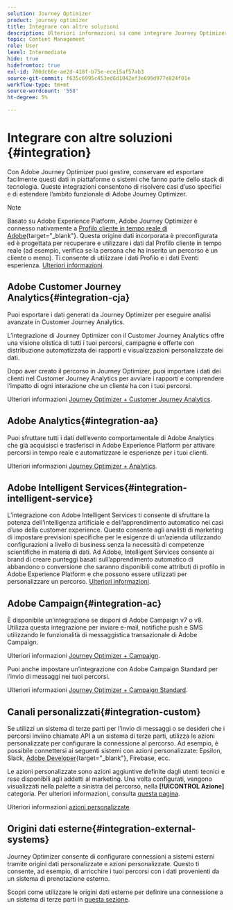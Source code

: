 ```yaml
---
solution: Journey Optimizer
product: journey optimizer
title: Integrare con altre soluzioni
description: Ulteriori informazioni su come integrare Journey Optimizer con altre soluzioni
topic: Content Management
role: User
level: Intermediate
hide: true
hidefromtoc: true
exl-id: 700dc66e-ae2d-418f-b75e-ece15af57ab3
source-git-commit: f635c6995c453ed6d1042ef3e699d977e824f01e
workflow-type: tm+mt
source-wordcount: '558'
ht-degree: 5%

---
```


# Integrare con altre soluzioni {#integration}

Con Adobe Journey Optimizer puoi gestire, conservare ed esportare facilmente questi dati in piattaforme o sistemi che fanno parte dello stack di tecnologia. Queste integrazioni consentono di risolvere casi d’uso specifici e di estendere l’ambito funzionale di Adobe Journey Optimizer.

>[!NOTE]
>
> Basato su Adobe Experience Platform, Adobe Journey Optimizer è connesso nativamente a [Profilo cliente in tempo reale di Adobe](https://experienceleague.adobe.com/docs/experience-platform/profile/home.html?lang=it){target=&quot;_blank&quot;}. Questa origine dati incorporata è preconfigurata ed è progettata per recuperare e utilizzare i dati dal Profilo cliente in tempo reale (ad esempio, verifica se la persona che ha inserito un percorso è un cliente o meno). Ti consente di utilizzare i dati Profilo e i dati Eventi esperienza. [Ulteriori informazioni](../datasource/adobe-experience-platform-data-source.md).

## Adobe Customer Journey Analytics{#integration-cja}

Puoi esportare i dati generati da Journey Optimizer per eseguire analisi avanzate in Customer Journey Analytics.

L’integrazione di Journey Optimizer con il Customer Journey Analytics offre una visione olistica di tutti i tuoi percorsi, campagne e offerte con distribuzione automatizzata dei rapporti e visualizzazioni personalizzate dei dati.

Dopo aver creato il percorso in Journey Optimizer, puoi importare i dati dei clienti nel Customer Journey Analytics per avviare i rapporti e comprendere l’impatto di ogni interazione che un cliente ha con i tuoi percorsi.

Ulteriori informazioni [Journey Optimizer + Customer Journey Analytics](../reports/cja-ajo.md).

## Adobe Analytics{#integration-aa}

Puoi sfruttare tutti i dati dell’evento comportamentale di Adobe Analytics che già acquisisci e trasferisci in Adobe Experience Platform per attivare percorsi in tempo reale e automatizzare le esperienze per i tuoi clienti.

Ulteriori informazioni [Journey Optimizer + Analytics](../event/about-analytics.md).

## Adobe Intelligent Services{#integration-intelligent-service}

L’integrazione con Adobe Intelligent Services ti consente di sfruttare la potenza dell’intelligenza artificiale e dell’apprendimento automatico nei casi d’uso della customer experience. Questo consente agli analisti di marketing di impostare previsioni specifiche per le esigenze di un’azienda utilizzando configurazioni a livello di business senza la necessità di competenze scientifiche in materia di dati. Ad Adobe, Intelligent Services consente ai brand di creare punteggi basati sull’apprendimento automatico di abbandono o conversione che saranno disponibili come attributi di profilo in Adobe Experience Platform e che possono essere utilizzati per personalizzare un percorso. [Ulteriori informazioni](../building-journeys/ai-services-overview.md).


## Adobe Campaign{#integration-ac}

È disponibile un’integrazione se disponi di Adobe Campaign v7 o v8. Utilizza questa integrazione per inviare e-mail, notifiche push e SMS utilizzando le funzionalità di messaggistica transazionale di Adobe Campaign.

Ulteriori informazioni [Journey Optimizer + Campaign](../building-journeys/ajo-ac.md).

Puoi anche impostare un’integrazione con Adobe Campaign Standard per l’invio di messaggi nei tuoi percorsi.

Ulteriori informazioni [Journey Optimizer + Campaign Standard](../building-journeys/ajo-ac.md).

## Canali personalizzati{#integration-custom}

Se utilizzi un sistema di terze parti per l’invio di messaggi o se desideri che i percorsi inviino chiamate API a un sistema di terze parti, utilizza le azioni personalizzate per configurare la connessione al percorso. Ad esempio, è possibile connettersi ai seguenti sistemi con azioni personalizzate: Epsilon, Slack, [Adobe Developer](https://developer.adobe.com/){target=&quot;_blank&quot;}, Firebase, ecc.

Le azioni personalizzate sono azioni aggiuntive definite dagli utenti tecnici e rese disponibili agli addetti al marketing. Una volta configurati, vengono visualizzati nella palette a sinistra del percorso, nella **[!UICONTROL Azione]** categoria. Per ulteriori informazioni, consulta [questa pagina](../building-journeys/about-journey-activities.md#action-activities).

Ulteriori informazioni [azioni personalizzate](../action/about-custom-action-configuration.md).

## Origini dati esterne{#integration-external-systems}

Journey Optimizer consente di configurare connessioni a sistemi esterni tramite origini dati personalizzate e azioni personalizzate. Questo ti consente, ad esempio, di arricchire i tuoi percorsi con i dati provenienti da un sistema di prenotazione esterno.

Scopri come utilizzare le origini dati esterne per definire una connessione a un sistema di terze parti in [questa sezione](../datasource/external-data-sources.md).
